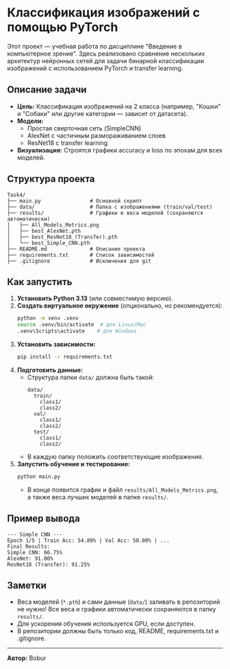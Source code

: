 # Классификация изображений с помощью PyTorch

Этот проект — учебная работа по дисциплине "Введение в компьютерное зрение". Здесь реализовано сравнение нескольких архитектур нейронных сетей для задачи бинарной классификации изображений с использованием PyTorch и transfer learning.

## Описание задачи

- **Цель:** Классификация изображений на 2 класса (например, "Кошки" и "Собаки" или другие категории — зависит от датасета).
- **Модели:**
  - Простая сверточная сеть (SimpleCNN)
  - AlexNet с частичным размораживанием слоев
  - ResNet18 с transfer learning
- **Визуализация:** Строятся графики accuracy и loss по эпохам для всех моделей.

## Структура проекта

```
Task4/
├── main.py                # Основной скрипт
├── data/                  # Папка с изображениями (train/val/test)
├── results/               # Графики и веса моделей (сохраняются автоматически)
│   ├── All_Models_Metrics.png
│   ├── best_AlexNet.pth
│   ├── best_ResNet18_(Transfer).pth
│   └── best_Simple_CNN.pth
├── README.md              # Описание проекта
├── requirements.txt       # Список зависимостей
├── .gitignore             # Исключения для git
```

## Как запустить

1. **Установить Python 3.13** (или совместимую версию).
2. **Создать виртуальное окружение** (опционально, но рекомендуется):
   ```bash
   python -m venv .venv
   source .venv/bin/activate  # для Linux/Mac
   .venv\Scripts\activate    # для Windows
   ```
3. **Установить зависимости:**
   ```bash
   pip install -r requirements.txt
   ```
4. **Подготовить данные:**
   - Структура папки `data/` должна быть такой:
     ```
     data/
       train/
         class1/
         class2/
       val/
         class1/
         class2/
       test/
         class1/
         class2/
     ```
   - В каждую папку положить соответствующие изображения.
5. **Запустить обучение и тестирование:**
   ```bash
   python main.py
   ```
   - В конце появится график и файл `results/All_Models_Metrics.png`, а также веса лучших моделей в папке `results/`.

## Пример вывода

```
--- Simple CNN ---
Epoch 1/5 | Train Acc: 54.89% | Val Acc: 50.00% | ...
Final Results:
Simple CNN: 66.75%
AlexNet: 91.00%
ResNet18 (Transfer): 91.25%
```

## Заметки
- Веса моделей (`*.pth`) и сами данные (`data/`) заливать в репозиторий не нужно! Все веса и графики автоматически сохраняются в папку `results/`.
- Для ускорения обучения используется GPU, если доступен.
- В репозитории должны быть только код, README, requirements.txt и .gitignore.

---

**Автор:** Bobur
